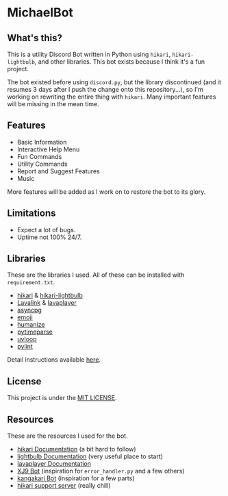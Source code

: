 # MichaelBot

## What's this?

This is a utility Discord Bot written in Python using `hikari`, `hikari-lightbulb`, and other libraries. This bot exists because I think it's a fun project.

The bot existed before using `discord.py`, but the library discontinued (and it resumes 3 days after I push the change onto this repository...), so I'm working on rewriting the entire thing with `hikari`. Many important features will be missing in the mean time.

## Features

- Basic Information
- Interactive Help Menu
- Fun Commands
- Utility Commands
- Report and Suggest Features
- Music

More features will be added as I work on to restore the bot to its glory.

## Limitations

- Expect a lot of bugs.
- Uptime not 100% 24/7.

## Libraries

These are the libraries I used. All of these can be installed with `requirement.txt`.

- [hikari](https://github.com/hikari-py/hikari) & [hikari-lightbulb](https://github.com/tandemdude/hikari-lightbulb)
- [Lavalink](https://github.com/freyacodes/Lavalink) & [lavaplayer](https://github.com/HazemMeqdad/lavaplayer)
- [asyncpg](https://github.com/MagicStack/asyncpg)
- [emoji](https://github.com/carpedm20/emoji/)
- [humanize](https://github.com/jmoiron/humanize)
- [pytimeparse](https://github.com/wroberts/pytimeparse)
- [uvloop](https://github.com/MagicStack/uvloop)
- [pylint](https://github.com/PyCQA/pylint)

Detail instructions available [here](./docs/INSTALLATION.md).

## License

This project is under the [MIT LICENSE](LICENSE).

## Resources

These are the resources I used for the bot.

- [hikari Documentation](https://www.hikari-py.dev/hikari/index.html) (a bit hard to follow)
- [lightbulb Documentation](https://hikari-lightbulb.readthedocs.io/en/latest/index.html) (very useful place to start)
- [lavaplayer Documentation](https://lavaplayer.readthedocs.io/en/latest/)
- [XJ9 Bot](https://github.com/kamfretoz/XJ9) (inspiration for `error_handler.py` and a few others)
- [kangakari Bot](https://github.com/IkBenOlie5/Kangakari) (inspiration for a few parts)
- [hikari support server](https://discord.gg/Jx4cNGG) (really chill)
